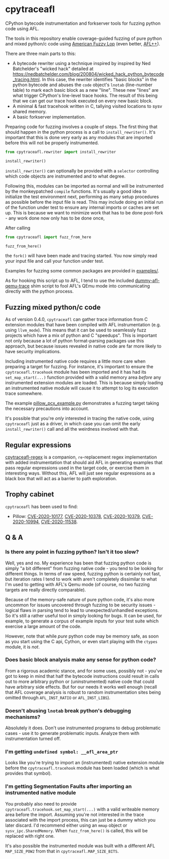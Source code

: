 # cpytraceafl

CPython bytecode instrumentation and forkserver tools for fuzzing python code using AFL.

The tools in this repository enable coverage-guided fuzzing of pure python and mixed python/c
code using [American Fuzzy Lop](https://github.com/google/AFL) (even better,
[AFL++](https://github.com/vanhauser-thc/AFLplusplus)).

There are three main parts to this:

 - A bytecode rewriter using a technique inspired by inspired by Ned Batchelder's "wicked hack"
   detailed at https://nedbatchelder.com/blog/200804/wicked_hack_python_bytecode_tracing.html.
   In this case, the rewriter identifies "basic blocks" in the python bytecode and abuses the
   `code` object's `lnotab` (line-number table) to mark each basic block as a new "line".
   These new "lines" are what trigger CPython's line-level trace hooks. The result of this being
   that we can get our trace hook executed on every new basic block.
 - A minimal & fast tracehook written in C, tallying visited locations to sysv shared memory.
 - A basic forkserver implementation.

Preparing code for fuzzing involves a couple of steps. The first thing that should happen in
the python process is a call to `install_rewriter()`. It's important that this is done very
early as any modules that are imported before this will not be properly instrumented.

```python
from cpytraceafl.rewriter import install_rewriter

install_rewriter()
```

`install_rewriter()` can optionally be provided with a `selector` controlling which code objects
are instrumented and to what degree.

Following this, modules can be imported as normal and will be instrumented by the monkeypatched
`compile` functions. It's usually a good idea to initialize the test environment next, 
performing as many setup procedures as possible before the input file is read. This may
include doing an initial run of the function under test to ensure any internal imports or caches
are set up. This is because we want to minimize work that has to be done post-fork - any work
done now only has to be done once,

After calling

```python
from cpytraceafl import fuzz_from_here

fuzz_from_here()
```

the `fork()` will have been made and tracing started. You now simply read your input file and
call your function under test.

Examples for fuzzing some common packages are provided in [examples/](./examples/).

As for hooking this script up to AFL, I tend to use the included
[dummy-afl-qemu-trace](./dummy-afl-qemu-trace) shim script to fool AFL's QEmu mode into
communicating directly with the python process.

## Fuzzing mixed python/c code

As of version 0.4.0, `cpytraceafl` can gather trace information from C extension modules that
have been compiled with AFL instrumentation (e.g. using `llvm_mode`). This means that it can
be used to seamlessly fuzz projects which have a mix of python and C "speedups". This is
important not only because a lot of python format-parsing packages use this approach, but
because issues revealed in native code are far more likely to have security implications.

Including instrumented native code requires a little more care when preparing a target for
fuzzing. For instance, it's important to ensure the `cpytraceafl.tracehook` module has been
imported and it has had its `set_map_start(...)` function provided with a valid memory
area *before* any instrumented extension modules are loaded. This is because simply loading an
instrumented native module will cause it to attempt to log its execution trace somewhere.

The example [pillow_pcx_example.py](./examples/pillow_pcx_example.py) demonstrates a fuzzing
target taking the necessary precautions into account.

It's possible that you're _only_ interested in tracing the native code, using `cpytraceafl`
just as a driver, in which case you can omit the early `install_rewriter()` call and all
the weirdness involved with that.

## Regular expressions

[cpytraceafl-regex](https://github.com/risicle/cpytraceafl-regex) is a companion,
`re`-replacement regex implementation with added instrumentation that should aid AFL in
generating examples that pass regular expressions used in the target code, or
exercise them in interesting ways. Without this, AFL will just see regular expressions
as a black box that will act as a barrier to path exploration.

## Trophy cabinet

`cpytraceafl` has been used to find:

 - Pillow: [CVE-2020-10177](https://nvd.nist.gov/vuln/detail/CVE-2020-10177),
   [CVE-2020-10378](https://nvd.nist.gov/vuln/detail/CVE-2020-10378),
   [CVE-2020-10379](https://nvd.nist.gov/vuln/detail/CVE-2020-10379),
   [CVE-2020-10994](https://nvd.nist.gov/vuln/detail/CVE-2020-10994),
   [CVE-2020-11538](https://nvd.nist.gov/vuln/detail/CVE-2020-11538).

## Q & A

### Is there any point in fuzzing python? Isn't it too slow?

Well, yes and no. My experience has been that fuzzing python code is simply "a bit different"
from fuzzing native code - you tend to be looking for different things. In terms of raw speed,
fuzzing python is certainly not fast, but iteration rates I tend to work with aren't completely
dissimilar to what I'm used to getting with AFL's Qemu mode (of course, no two fuzzing targets
are really directly comparable).

Because of the memory-safe nature of pure python code, it's also more uncommon for issues
uncovered through fuzzing to be security issues - logical flaws in parsing tend to lead to
unexpected/unhandled exceptions. So it's still a rather useful tool in simply looking for bugs.
It can be used, for example, to generate a corpus of example inputs for your test suite which
exercise a large amount of the code.

However, note that while *pure* python code may be memory safe, as soon as you start using
the C api, Cython, or even start playing with the `ctypes` module, it is *not*.

### Does basic block analysis make any sense for python code?

From a rigorous academic stance, and for some uses, possibly not - you've got to keep in mind
that half the bytecode instructions could result in calls out to more arbitrary python or
(uninstrumented) native code that could have arbitrary side effects. But for our needs it works
well enough (recall that AFL coverage analysis is robust to random instrumentation
sites being omitted through `AFL_INST_RATIO` or `AFL_INST_LIBS`).

### Doesn't abusing `lnotab` break python's debugging mechanisms?

Absolutely it does. Don't use instrumented programs to debug problematic cases - use it to
generate problematic inputs. Analyze them with instrumentation turned off.

### I'm getting `undefined symbol: __afl_area_ptr`

Looks like you're trying to import an (instrumented) native extension module before the
`cpytraceafl.tracehook` module has been loaded (which is what provides that symbol).

### I'm getting Segmentation Faults after importing an instrumented native module

You probably also need to provide `cpytraceafl.tracehook.set_map_start(...)` with a valid
writeable memory area before the import. Assuming you're not interested in the trace associated
with the import process, this can just be a dummy which you later discard. I'd recommend either
using an `mmap` object or `sysv_ipc.SharedMemory`. When `fuzz_from_here()` is called, this will
be replaced with right one.

It's also possible the instrumented module was built with a different AFL `MAP_SIZE_POW2` from
that in `cpytraceafl.MAP_SIZE_BITS`.
